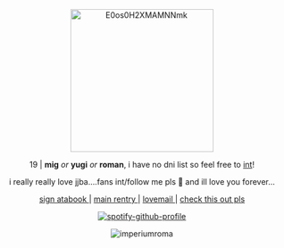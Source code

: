 <div align="center">



<img width="256" height="256" alt="E0os0H2XMAMNNmk" src="https://github.com/user-attachments/assets/fab5156b-3d51-4bec-89fd-2bd6a7dbd07d" />


 19 | __mig__ _or_ __yugi__ _or_ __roman__, i have no dni list so feel free to <ins>int</ins>! 
  
  i really really love jjba....fans int/follow me pls 🥺 and ill love you forever... 

</div>

<p align="center">
  <a href="https://imperiumroma.atabook.org/"> sign atabook </a> |
  <a href="https://rentry.co/slipthenoose"> main rentry </a> | 
 <a href="https://rentry.co/droppingbytoshowsomelove"> lovemail </a> |  <a href="https://rentry.co/chlorosis"> check this out pls </a> 

<div align="center">

[![spotify-github-profile](https://spotify-github-profile.kittinanx.com/api/view?uid=3x6vn1cvcof6ch6l78k8m8ht8&cover_image=true&theme=novatorem&show_offline=false&background_color=121212&interchange=false&bar_color=e6dad6&bar_color_cover=false)](https://github.com/kittinan/spotify-github-profile)

</div>

<p align="center"> <img src="https://komarev.com/ghpvc/?username=imperiumroma&color=yellow" alt="imperiumroma" /> </p>
